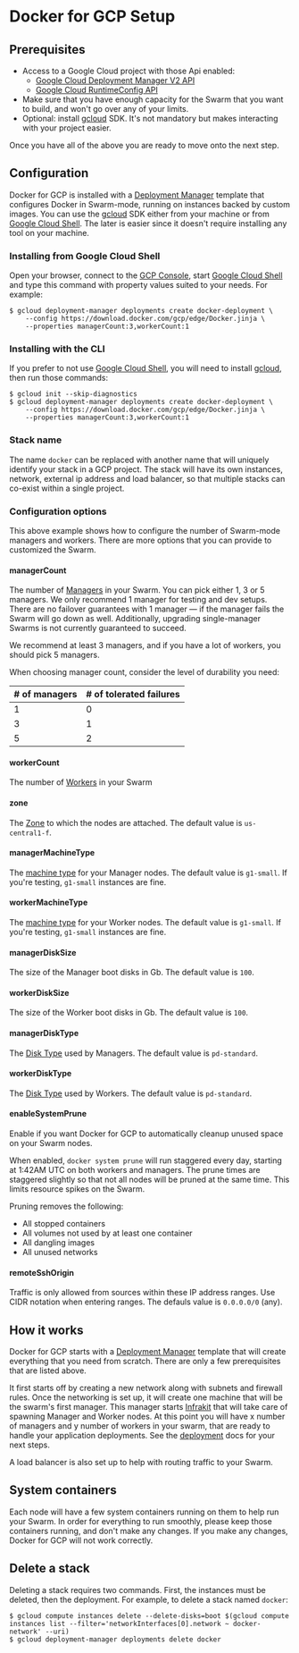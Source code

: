 <!--[metadata]>
+++
title = "Docker for GCP Setup"
description = "Docker for GCP Setup"
keywords = ["iaas, gcp"]
[menu.main]
identifier="docs-gcp-index"
parent = "docs-gcp"
name = "Setup & Prerequisites"
weight="100"
+++
<![end-metadata]-->

# Docker for GCP Setup

## Prerequisites

- Access to a Google Cloud project with those Api enabled:
  - [Google Cloud Deployment Manager V2 API]
  - [Google Cloud RuntimeConfig API]
- Make sure that you have enough capacity for the Swarm that you want to build,
and won't go over any of your limits.
- Optional: install [gcloud] SDK. It's not mandatory but makes
interacting with your project easier.

Once you have all of the above you are ready to move onto the next step.

## Configuration

Docker for GCP is installed with a [Deployment Manager] template that configures
Docker in Swarm-mode, running on instances backed by custom images. You can use
the [gcloud] SDK either from your machine or from [Google Cloud Shell].
The later is easier since it doesn't require installing any tool on your
machine.

### Installing from Google Cloud Shell

Open your browser, connect to the [GCP Console], start [Google Cloud Shell] and
type this command with property values suited to your needs. For example:

    $ gcloud deployment-manager deployments create docker-deployment \
        --config https://download.docker.com/gcp/edge/Docker.jinja \
        --properties managerCount:3,workerCount:1

### Installing with the CLI

If you prefer to not use [Google Cloud Shell], you will need to install
[gcloud], then run those commands:

    $ gcloud init --skip-diagnostics
    $ gcloud deployment-manager deployments create docker-deployment \
        --config https://download.docker.com/gcp/edge/Docker.jinja \
        --properties managerCount:3,workerCount:1

### Stack name

The name `docker` can be replaced with another name that will uniquely identify
your stack in a GCP project. The stack will have its own instances, network,
external ip address and load balancer, so that multiple stacks can co-exist
within a single project.

### Configuration options

This above example shows how to configure the number of Swarm-mode managers and
workers. There are more options that you can provide to customized the Swarm.

#### managerCount

The number of [Managers] in your Swarm. You can pick either 1, 3 or 5 managers.
We only recommend 1 manager for testing and dev setups. There are no failover
guarantees with 1 manager — if the manager fails the Swarm will go down as well.
Additionally, upgrading single-manager Swarms is not currently guaranteed to
succeed.

We recommend at least 3 managers, and if you have a lot of workers, you should
pick 5 managers.

When choosing manager count, consider the level of durability you need:

| # of managers  | # of tolerated failures |
| -------------- | ----------------------- |
|             1  |                      0  |
|             3  |                      1  |
|             5  |                      2  |

#### workerCount

The number of [Workers] in your Swarm

#### zone

The [Zone] to which the nodes are attached. The default value is `us-central1-f`.

#### managerMachineType

The [machine type] for your Manager nodes. The default value is `g1-small`.
If you're testing, `g1-small` instances are fine.

#### workerMachineType

The [machine type] for your Worker nodes. The default value is `g1-small`.
If you're testing, `g1-small` instances are fine.

#### managerDiskSize

The size of the Manager boot disks in Gb. The default value is `100`.

#### workerDiskSize

The size of the Worker boot disks in Gb. The default value is `100`.

#### managerDiskType

The [Disk Type] used by Managers. The default value is `pd-standard`.

#### workerDiskType

The [Disk Type] used by Workers. The default value is `pd-standard`.

#### enableSystemPrune

Enable if you want Docker for GCP to automatically cleanup unused space on your
Swarm nodes.

When enabled, `docker system prune` will run staggered every day, starting at
1:42AM UTC on both workers and managers. The prune times are staggered slightly
so that not all nodes will be pruned at the same time. This limits resource
spikes on the Swarm.

Pruning removes the following:

 - All stopped containers
 - All volumes not used by at least one container
 - All dangling images
 - All unused networks

#### remoteSshOrigin

Traffic is only allowed from sources within these IP address ranges. Use CIDR
notation when entering ranges. The defauls value is `0.0.0.0/0` (any).

## How it works

Docker for GCP starts with a [Deployment Manager] template that will create
everything that you need from scratch. There are only a few prerequisites that
are listed above.

It first starts off by creating a new network along with subnets and firewall
rules. Once the networking is set up, it will create one machine that will be
the swarm's first manager. This manager starts [Infrakit] that will take care of
spawning Manager and Worker nodes. At this point you will have x number of
managers and y number of workers in your swarm, that are ready to handle your
application deployments. See the [deployment] docs for your next steps.

A load balancer is also set up to help with routing traffic to your Swarm.

## System containers

Each node will have a few system containers running on them to help run your
Swarm. In order for everything to run smoothly, please keep those containers
running, and don't make any changes. If you make any changes, Docker for GCP
will not work correctly.

## Delete a stack

Deleting a stack requires two commands. First, the instances must be deleted,
then the deployment. For example, to delete a stack named `docker`:

    $ gcloud compute instances delete --delete-disks=boot $(gcloud compute instances list --filter='networkInterfaces[0].network ~ docker-network' --uri)
    $ gcloud deployment-manager deployments delete docker


 [Google Cloud Deployment Manager V2 API]: https://console.developers.google.com/apis/api/deploymentmanager.googleapis.com/overview
 [Google Cloud RuntimeConfig API]: https://console.developers.google.com/apis/api/runtimeconfig.googleapis.com/overview
 [gcloud]: https://cloud.google.com/sdk/downloads
 [Deployment Manager]: https://cloud.google.com/deployment-manager/docs/
 [GCP Console]: https://console.cloud.google.com/home/dashboard
 [Google Cloud Shell]: https://cloud.google.com/shell/docs/quickstart#start_cloud_shell
 [Managers]: https://docs.docker.com/engine/swarm/key-concepts/#/what-is-a-node
 [Workers]: https://docs.docker.com/engine/swarm/key-concepts/#/what-is-a-node
 [Zone]: https://cloud.google.com/compute/docs/regions-zones/viewing-regions-zones
 [machine type]: https://cloud.google.com/compute/docs/machine-types
 [Disk Type]: https://cloud.google.com/compute/docs/disks/#pdspecs
 [Infrakit]: https://github.com/docker/infrakit
 [deployment]: ../deploy.md
